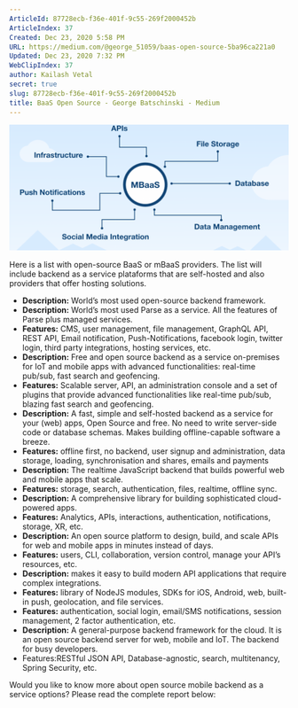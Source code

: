 ```yaml
---
ArticleId: 87728ecb-f36e-401f-9c55-269f2000452b
ArticleIndex: 37
Created: Dec 23, 2020 5:58 PM
URL: https://medium.com/@george_51059/baas-open-source-5ba96ca221a0
Updated: Dec 23, 2020 7:32 PM
WebClipIndex: 37
author: Kailash Vetal
secret: true
slug: 87728ecb-f36e-401f-9c55-269f2000452b
title: BaaS Open Source - George Batschinski - Medium
---
```

![1*byTjSQjWhyqQeePBtHbBJQ.png](37%20611eb7f578e24b049ea746f3597b3546/1byTjSQjWhyqQeePBtHbBJQ.png)

Here is a list with open-source BaaS or mBaaS providers. The list will include backend as a service plataforms that are self-hosted and also providers that offer hosting solutions.

- **Description:** World’s most used open-source backend framework.
- **Description:** World’s most used Parse as a service. All the features of Parse plus managed services.
- **Features:** CMS, user management, file management, GraphQL API, REST API, Email notification, Push-Notifications, facebook login, twitter login, third party integrations, hosting services, etc.
- **Description:** Free and open source backend as a service on-premises for IoT and mobile apps with advanced functionalities: real-time pub/sub, fast search and geofencing.
- **Features:** Scalable server, API, an administration console and a set of plugins that provide advanced functionalities like real-time pub/sub, blazing fast search and geofencing.
- **Description:** A fast, simple and self-hosted backend as a service for your (web) apps, Open Source and free. No need to write server-side code or database schemas. Makes building offline-capable software a breeze.
- **Features:** offline first, no backend, user signup and administration, data storage, loading, synchronisation and shares, emails and payments
- **Description:** The realtime JavaScript backend that builds powerful web and mobile apps that scale.
- **Features:** storage, search, authentication, files, realtime, offline sync.
- **Description:** A comprehensive library for building sophisticated cloud-powered apps.
- **Features:** Analytics, APIs, interactions, authentication, notifications, storage, XR, etc.
- **Description:** An open source platform to design, build, and scale APIs for web and mobile apps in minutes instead of days.
- **Features:** users, CLI, collaboration, version control, manage your API’s resources, etc.
- **Description:** makes it easy to build modern API applications that require complex integrations.
- **Features:** library of NodeJS modules, SDKs for iOS, Android, web, built-in push, geolocation, and file services.
- **Features:** authentication, social login, email/SMS notifications, session management, 2 factor authentication, etc.
- **Description:** A general-purpose backend framework for the cloud. It is an open source backend server for web, mobile and IoT. The backend for busy developers.
- Features:RESTful JSON API, Database-agnostic, search, multitenancy, Spring Security, etc.

Would you like to know more about open source mobile backend as a service options? Please read the complete report below:
